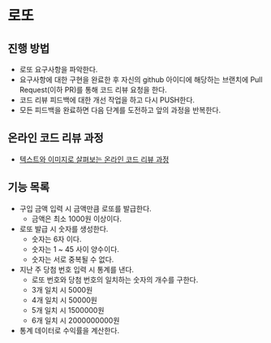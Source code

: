 # 로또
## 진행 방법
* 로또 요구사항을 파악한다.
* 요구사항에 대한 구현을 완료한 후 자신의 github 아이디에 해당하는 브랜치에 Pull Request(이하 PR)를 통해 코드 리뷰 요청을 한다.
* 코드 리뷰 피드백에 대한 개선 작업을 하고 다시 PUSH한다.
* 모든 피드백을 완료하면 다음 단계를 도전하고 앞의 과정을 반복한다.

## 온라인 코드 리뷰 과정
* [텍스트와 이미지로 살펴보는 온라인 코드 리뷰 과정](https://github.com/next-step/nextstep-docs/tree/master/codereview)

## 기능 목록
* 구입 금액 입력 시 금액만큼 로또를 발급한다.
    + 금액은 최소 1000원 이상이다.
* 로또 발급 시 숫자를 생성한다.
    + 숫자는 6자 이다.
    + 숫자는 1 ~ 45 사이 양수이다.
    + 숫자는 서로 중복될 수 없다.
* 지난 주 당첨 번호 입력 시 통계를 낸다.
    + 로또 번호와 당첨 번호의 일치하는 숫자의 개수를 구한다.
    + 3개 일치 시 5000원
    + 4개 일치 시 50000원
    + 5개 일치 시 1500000원
    + 6개 일치 시 2000000000원
* 통계 데이터로 수익률을 계산한다.
